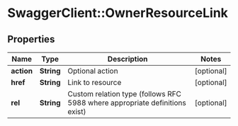 # SwaggerClient::OwnerResourceLink

## Properties
Name | Type | Description | Notes
------------ | ------------- | ------------- | -------------
**action** | **String** | Optional action | [optional] 
**href** | **String** | Link to resource | [optional] 
**rel** | **String** | Custom relation type (follows RFC 5988 where appropriate definitions exist) | [optional] 


